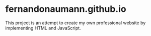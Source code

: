 # fernandonaumann.github.io

This project is an attempt to create my own professional website by implementing HTML and JavaScript.
